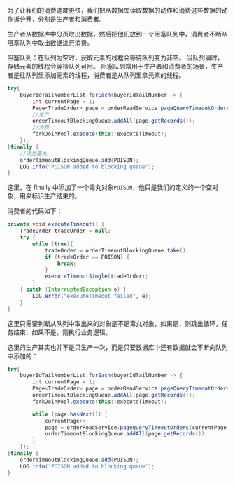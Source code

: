 为了让我们的消费速度更快，我们把从数据库读取数据的动作和消费这些数据的动作拆分开，分别是生产者和消费者。

生产者从数据库中分页取出数据，然后把他们放到一个阻塞队列中，消费者不断从阻塞队列中取出数据进行消费。

阻塞队列：在队列为空时，获取元素的线程会等待队列变为非空。 当队列满时，存储元素的线程会等待队列可用。 阻塞队列常用于生产者和消费者的场景，生产者是往队列里添加元素的线程，消费者是从队列里拿元素的线程。

```java
try{
    buyerIdTailNumberList.forEach(buyerIdTailNumber -> {
        int currentPage = 1;
        Page<TradeOrder> page = orderReadService.pageQueryTimeoutOrders(currentPage, PAGE_SIZE, buyerIdTailNumber);
        //生产
        orderTimeoutBlockingQueue.addAll(page.getRecords());
        //消费
        forkJoinPool.execute(this::executeTimeout);
    });
}finally {
    //添加毒丸
    orderTimeoutBlockingQueue.add(POISON);
    LOG.info("POISON added to blocking queue");
}
```

这里，在 finally 中添加了一个毒丸对象`POISON`，他只是我们的定义的一个空对象，用来标识生产结束的。

消费者的代码如下：

```java
private void executeTimeout() {
    TradeOrder tradeOrder = null;
    try {
        while (true){
            tradeOrder = orderTimeoutBlockingQueue.take();
            if (tradeOrder == POISON) {
                break;
            }
            executeTimeoutSingle(tradeOrder);
        }
    } catch (InterruptedException e) {
        LOG.error("executeTimeout failed", e);
    }
}
```

这里只需要判断从队列中取出来的对象是不是毒丸对象，如果是，则跳出循环，任务结束，如果不是，则执行业务逻辑。

这里的生产其实也并不是只生产一次，而是只要数据库中还有数据就会不断向队列中添加的：

```java
try{
    buyerIdTailNumberList.forEach(buyerIdTailNumber -> {
        int currentPage = 1;
        Page<TradeOrder> page = orderReadService.pageQueryTimeoutOrders(currentPage, PAGE_SIZE, buyerIdTailNumber);
        orderTimeoutBlockingQueue.addAll(page.getRecords());
        forkJoinPool.execute(this::executeTimeout);

        while (page.hasNext()) {
            currentPage++;
            page = orderReadService.pageQueryTimeoutOrders(currentPage, PAGE_SIZE, buyerIdTailNumber);
            orderTimeoutBlockingQueue.addAll(page.getRecords());
        }
    });
}finally {
    orderTimeoutBlockingQueue.add(POISON);
    LOG.info("POISON added to blocking queue");
}
```